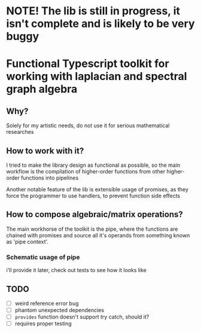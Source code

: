 # NOTE! The lib is still in progress, it isn't complete and is likely to be very buggy

# Functional Typescript toolkit for working with laplacian and spectral graph algebra

## Why?

Solely for my artistic needs, do not use it for serious mathematical researches

## How to work with it?

I tried to make the library design as functional as possible, so the main workflow is 
the compilation of higher-order functions from other higher-order functions into pipelines

Another notable feature of the lib is extensible usage of promises, as they force 
the programmer to use handlers, to prevent function side effects

## How to compose algebraic/matrix operations? 

The main workhorse of the toolkit is the pipe, where the functions are chained with promises
and source all it's operands from something known as 'pipe context'.

### Schematic usage of pipe

i'll provide it later, check out tests to see how it looks like

## TODO

- [ ] weird reference error bug
- [ ] phantom unexpected dependencies
- [ ] `provides` function doesn't support try catch, should it?
- [ ] requires proper testing 